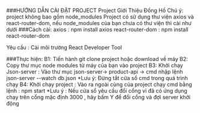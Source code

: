###HƯỚNG DẪN CÀI ĐẶT PROJECT
Project Giới Thiệu Đồng Hồ
Chú ý: project không bao gồm node_modules 
Project có sử dụng thư viện axios và react-router-dom, nếu node_modules của bạn chưa có thư viện thì cài như dưới
###Cách cài: 
axios : npm install axios
react-router-dom : npm install react-router-dom

Yêu cầu : Cài môi trường React Developer Tool

###Thực hiện:
	B1: Tiến hành git clone project hoặc download về máy
	B2: Copy thư mục node modules từ máy của bạn vào project
	B3: Khởi chạy Json-server : Vào thư mục json-server-> product-api -> cmd nhập lệnh
			json-server --watch db.json
	*Lưu ý: Đừng tắt cửa sổ cmd trong quá trình chạy
	B4: Khởi chạy project : Vào ra ngoài cùng của project chạy cmd bằng lệnh :
			npm start
	*Lưu ý : Nếu cửa sổ yêu cầu đổi cổng vì đã có ứng dụng chạy trên cổng mặc định 3000 
		, hãy bấm Y để đổi cổng và đợi server khởi động